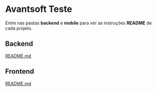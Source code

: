# Avantsoft Teste

Entre nas pastas **backend** e **mobile** para ver as instruções **README** de cada projeto.

## Backend

[README.md](https://github.com/fabiocberg/avantsoft-test/blob/main/backend/README.md)

## Frontend

[README.md](https://github.com/fabiocberg/sales-statistics/blob/main/frontend/README.md)
